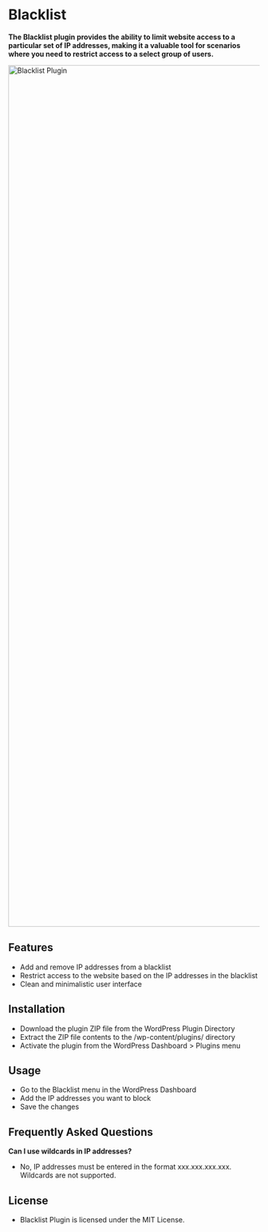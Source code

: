# Blacklist
**The Blacklist plugin provides the ability to limit website access to a particular set of IP addresses, making it a valuable tool for scenarios where you need to restrict access to a select group of users.**

<img width="1722" alt="Blacklist Plugin" src="https://github.com/CodeWithDennis/ip-blacklist/assets/23448484/c965abfe-55f7-42c3-8927-83e4122b833c">

## Features
- Add and remove IP addresses from a blacklist
- Restrict access to the website based on the IP addresses in the blacklist
- Clean and minimalistic user interface

## Installation
- Download the plugin ZIP file from the WordPress Plugin Directory
- Extract the ZIP file contents to the /wp-content/plugins/ directory
- Activate the plugin from the WordPress Dashboard > Plugins menu

## Usage
- Go to the Blacklist menu in the WordPress Dashboard
- Add the IP addresses you want to block
- Save the changes

## Frequently Asked Questions
**Can I use wildcards in IP addresses?**
- No, IP addresses must be entered in the format xxx.xxx.xxx.xxx. Wildcards are not supported.

## License
- Blacklist Plugin is licensed under the MIT License.
